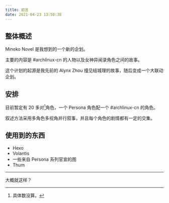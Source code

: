 ```yaml
---
title: 前言
date: 2021-04-23 13:50:38
---
```


## 整体概述

Minoko Novel 是我想到的一个新的企划。

主要的内容是 #archlinux-cn 的人物以及女神异闻录角色之间的故事。

这个计划的起源是我先前的 Alynx Zhou 撞见结城理的故事，随后变成一个大联动企划。

## 安排

目前暂定有 20 多对[^1]角色，一个 Persona 角色配一个 #archlinux-cn 的角色。

叙述方法采用多角色多视角并行叙事，并且每个角色的剧情都有一定的交集。

[^1]: 具体数没算。

## 使用到的东西

* Hexo
* Volantis
* 一些来自 Persona 系列官宣的图
* Thum

---

大概就这样？
